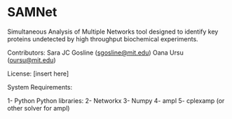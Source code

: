 SAMNet
======

Simultaneous Analysis of Multiple Networks tool designed to identify key proteins undetected by high throughput biochemical experiments.

Contributors:
Sara JC Gosline (sgosline@mit.edu)
Oana Ursu (oursu@mit.edu)

License:
[insert here]


System Requirements:

1- Python
Python libraries:
   2- Networkx
   3- Numpy
4- ampl
5- cplexamp (or other solver for ampl)


